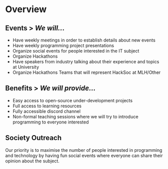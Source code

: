 # Overview

## Events > _We will..._

* Have weekly meetings in order to establish details about new events
* Have weekly programming project presentations
* Organize social events for people interested in the IT subject
* Organize Hackathons
* Have speakers from industry talking about their experience and topics at University
* Organize Hackathons Teams that will represent HackSoc at MLH/Other

## Benefits > _We will provide..._

* Easy access to open-source under-development projects
* Full access to learning resources
* Fully accessible discord channel
* Non-formal teaching sessions where we will try to introduce programming to everyone interested

## Society Outreach


Our priority is to maximise the number of people interested in programming and technology by having fun social events where everyone can share their opinion about the subject.
